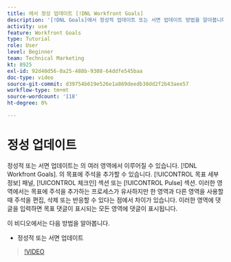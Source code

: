 ```yaml
---
title: 에서 정성 업데이트 [!DNL Workfront Goals]
description: '[!DNL Goals]에서 정성적 업데이트 또는 서면 업데이트 방법을 알아봅니다.'
activity: use
feature: Workfront Goals
type: Tutorial
role: User
level: Beginner
team: Technical Marketing
kt: 8925
exl-id: 92d40d56-0a25-488b-9308-64ddfe545baa
doc-type: video
source-git-commit: d39754b619e526e1a869deedb38dd2f2b43aee57
workflow-type: tm+mt
source-wordcount: '118'
ht-degree: 0%

---
```


# 정성 업데이트

정성적 또는 서면 업데이트는 의 여러 영역에서 이루어질 수 있습니다. [!DNL Workfront Goals]. 의 목표에 주석을 추가할 수 있습니다. [!UICONTROL 목표 세부 정보] 패널, [!UICONTROL 체크인] 섹션 또는 [!UICONTROL Pulse] 섹션. 이러한 영역에서는 목표에 주석을 추가하는 프로세스가 유사하지만 한 영역과 다른 영역을 사용할 때 주석을 편집, 삭제 또는 반응할 수 있다는 점에서 차이가 있습니다. 이러한 영역에 댓글을 입력하면 목표 댓글이 표시되는 모든 영역에 댓글이 표시됩니다.

이 비디오에서는 다음 방법을 알아봅니다.

* 정성적 또는 서면 업데이트

>[!VIDEO](https://video.tv.adobe.com/v/335197/?quality=12)
